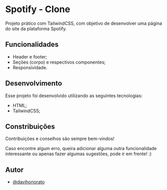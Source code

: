 # Spotify - Clone
Projeto prático com TailwindCSS, com objetivo de desenvolver uma página do site da plataforma Spotify.

## Funcionalidades
- Header e footer;
- Seções (corpo) e respectivos componentes;
- Responsividade.

## Desenvolvimento
Esse projeto foi desenvolvido utilizando as seguintes tecnologias:
- HTML;
- TailwindCSS;

## Constribuições
Contribuições e conselhos são sempre bem-vindos!

Caso encontre algum erro, queira adicionar alguma outra funcionalidade interessante ou apenas fazer algumas sugestões, pode ir em frente! :)

## Autor
- [@davihonorato](https://www.github.com/davihonorato)
